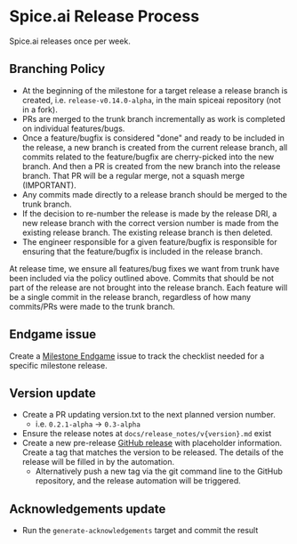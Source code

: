 # Spice.ai Release Process

Spice.ai releases once per week.

## Branching Policy

- At the beginning of the milestone for a target release a release branch is created, i.e. `release-v0.14.0-alpha`, in the main spiceai repository (not in a fork).
- PRs are merged to the trunk branch incrementally as work is completed on individual features/bugs.
- Once a feature/bugfix is considered "done" and ready to be included in the release, a new branch is created from the current release branch, all commits related to the feature/bugfix are cherry-picked into the new branch. And then a PR is created from the new branch into the release branch. That PR will be a regular merge, not a squash merge (IMPORTANT).
- Any commits made directly to a release branch should be merged to the trunk branch.
- If the decision to re-number the release is made by the release DRI, a new release branch with the correct version number is made from the existing release branch. The existing release branch is then deleted.
- The engineer responsible for a given feature/bugfix is responsible for ensuring that the feature/bugfix is included in the release branch.

At release time, we ensure all features/bug fixes we want from trunk have been included via the policy outlined above. Commits that should be not part of the release are not brought into the release branch. Each feature will be a single commit in the release branch, regardless of how many commits/PRs were made to the trunk branch.

## Endgame issue

Create a [Milestone Endgame](https://github.com/spiceai/spiceai/issues/new?assignees=&labels=endgame&projects=&template=end_game.md&title=v0.x.x-alpha+Endgame) issue to track the checklist needed for a specific milestone release.

## Version update

- Create a PR updating version.txt to the next planned version number.
  - i.e. `0.2.1-alpha` -> `0.3-alpha`
- Ensure the release notes at `docs/release_notes/v{version}.md` exist
- Create a new pre-release [GitHub release](https://github.com/spiceai/spiceai/releases/new) with placeholder information. Create a tag that matches the version to be released. The details of the release will be filled in by the automation.
  - Alternatively push a new tag via the git command line to the GitHub repository, and the release automation will be triggered.

## Acknowledgements update

- Run the `generate-acknowledgements` target and commit the result
